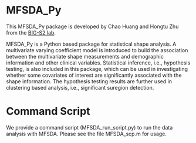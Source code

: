 # MFSDA_Py

This MFSDA_Py package is developed by Chao Huang and Hongtu Zhu from the [BIG-S2 lab](http://odin.mdacc.tmc.edu/bigs2/). 

MFSDA_Py is a Python based package for statistical shape analysis. A multivariate varying coefficient model is introduced to build the association between the multivariate shape measurements and demographic information and other clinical variables. Statistical inference, i.e., hypothesis testing, is also included in this package, which can be used in investigating whether some covariates of interest are significantly associated with the shape information. The hypothesis testing results are further used in clustering based analysis, i.e., significant suregion detection. 

# Command Script 
We provide a command script (MFSDA_run_script.py) to run the data analysis with MFSDA. Please see the file MFSDA_scp.m for usage.
